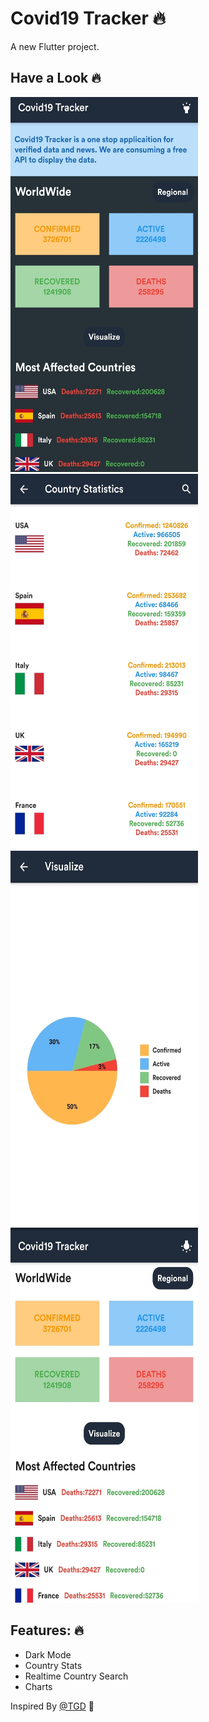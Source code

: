 # Covid19 Tracker :fire:

A new Flutter project.

## Have a Look :fire:

<img src="/first.jpg" width="300" height="600"> <img src="/second.jpg" width="300" height="600">
<img src="/third.jpg" width="300" height="600"> <img src="/fourth.jpg" width="300" height="600">



## Features: :fire:

* Dark Mode
* Country Stats
* Realtime Country Search
* Charts



Inspired By [@TGD](https://github.com/singh-saheb)  :pray:
